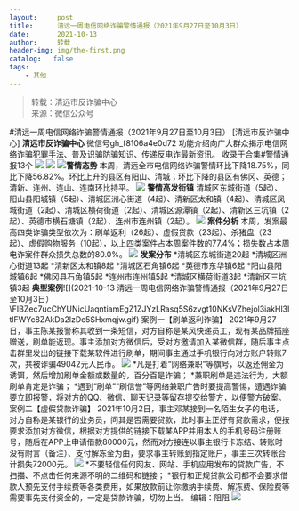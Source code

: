 ```yaml
---
layout:     post
title:      清远一周电信网络诈骗警情通报（2021年9月27日至10月3日）
date:       2021-10-13
author:     转载
header-img: img/the-first.png
catalog:   false
tags:
    - 其他
---
```


<blockquote><p>转载：清远市反诈骗中心<br>
来源：微信公众号</p></blockquote>

#清远一周电信网络诈骗警情通报（2021年9月27日至10月3日）
[清远市反诈骗中心]
**清远市反诈骗中心**
微信号gh_f8106a4e0d72
功能介绍向广大群众揭示电信网络诈骗犯罪手法、普及识骗防骗知识、传递反电诈最新资讯。
收录于合集#警情通报13个
![]({{site.baseurl}}/postimg/3CxTSiafadcic5zyXUfbXLUClzlpaoknCpV4bErPg2kuuS97hoJJbNCtFOVZ9X0j5W26HDaregC5kibiaLGl8CPr9A.gif)
![]({{site.baseurl}}/postimg/3CxTSiafadcicay4AhJRSTpLiaeojE0QaSfiaDdS25Aeoich23nQ992MPhvFZSsq9oCmtQFmNp4gLYrbrCNs4RFnR0w.jpeg)
![]({{site.baseurl}}/postimg/FIBZec7ucChYUNicUaqntiamEgZ1ZJYzLRasq5S6zvgt10NKsVZhejol3iakHl3ItlFWYc8ZAkDa2lzDc5SHxmqjw.gif)**警情态势**
本周，清远全市电信网络诈骗警情环比下降18.75%，同比下降56.82%。环比上升的县区有阳山、清城；环比下降的县区有佛冈、英德；清新、连州、连山、连南环比持平。
![]({{site.baseurl}}/postimg/FIBZec7ucChYUNicUaqntiamEgZ1ZJYzLRasq5S6zvgt10NKsVZhejol3iakHl3ItlFWYc8ZAkDa2lzDc5SHxmqjw.gif)
**警情高发街镇**
清城区东城街道（5起）、阳山县阳城镇（5起）、清城区洲心街道（4起）、清新区太和镇（4起）、清城区凤城街道（2起）、清城区横荷街道（2起）、清城区源潭镇（2起）、清新区三坑镇（2起）、英德市横石塘镇（2起）、连州市连州镇（2起）。
![]({{site.baseurl}}/postimg/FIBZec7ucChYUNicUaqntiamEgZ1ZJYzLRasq5S6zvgt10NKsVZhejol3iakHl3ItlFWYc8ZAkDa2lzDc5SHxmqjw.gif)
**案件分析**
本周，发案最高四类诈骗类型依次为：刷单返利（26起）、虚假贷款（23起）、杀猪盘（23起）、虚假购物服务（10起），以上四类案件占本周案件数的77.4%；损失数占本周电诈案件群众损失总数的80.0%。
![]({{site.baseurl}}/postimg/FIBZec7ucChYUNicUaqntiamEgZ1ZJYzLRasq5S6zvgt10NKsVZhejol3iakHl3ItlFWYc8ZAkDa2lzDc5SHxmqjw.gif)
**发案分布**
*清城区东城街道20起
*清城区洲心街道13起
*清新区太和镇8起
*清城区石角镇6起
*英德市东华镇6起
*阳山县阳城镇6起
*佛冈县石角镇5起
*连州市连州镇5起
*清城区横荷街道3起
*清新区三坑镇3起
**典型案例**![](2021-10-13
清远一周电信网络诈骗警情通报（2021年9月27日至10月3日）\\FIBZec7ucChYUNicUaqntiamEgZ1ZJYzLRasq5S6zvgt10NKsVZhejol3iakHl3ItlFWYc8ZAkDa2lzDc5SHxmqjw.gif)
案例一【刷单返利诈骗】
2021年9月27日，事主陈某报警称其收到一条短信，对方自称是某风快递员工，现有某品牌插座赠送，刷单能返现。事主添加对方微信后，受对方邀请加入某微信群，随后事主点击群里发出的链接下载某软件进行刷单，期间事主通过手机银行向对方账户转账7次，共被诈骗49042元人民币。
![]({{site.baseurl}}/postimg/3CxTSiafadcicSrq1TuCGjeg2XR8pkWTQy35zoTPIMPXzr1WuAj8qB3ZcbcVDsHhONZTzWhicTwzmQkTa4MDFcIyg.png)
*凡是打着“网络兼职”等旗号，以返还佣金为诱饵，然后增加刷单金额或数量的，百分百是诈骗；
*兼职刷单是违法行为，大额刷单肯定是诈骗；
*遇到“刷单”“刷信誉”等网络兼职广告时要提高警惕，遭遇诈骗要立即报警，将对方的QQ、微信、聊天记录等留存提交给警方，以便警方破案。
案例二【虚假贷款诈骗】
2021年10月2日，事主邓某接到一名陌生女子的电话，对方自称是某银行的业务员，问其是否需要贷款，此时事主正好有贷款需求，便按要求添加对方微信，根据对方提供的链接下载某APP并用本人的手机号码注册账号，随后在APP上申请借款80000元，然而对方接连以事主银行卡冻结、转账时没有附言（备注）、支付解冻金为由，要求事主转账到指定账户，事主三次转账合计损失72000元。
![]({{site.baseurl}}/postimg/3CxTSiafadcicSrq1TuCGjeg2XR8pkWTQy35zoTPIMPXzr1WuAj8qB3ZcbcVDsHhONZTzWhicTwzmQkTa4MDFcIyg.png)
*不要轻信任何网友、网站、手机应用发布的贷款广告，不扫描、不点击任何来源不明的二维码和链接；
*银行和正规贷款公司都不会要求借款人预先支付手续费等各类费用，如果放款前让你缴纳手续费、解冻费、保险费等需要事先支付资金的，一定是贷款诈骗，切勿上当。
编辑：阻阻
![]({{site.baseurl}}/postimg/3CxTSiafadcic5zyXUfbXLUClzlpaoknCpErldQhhamfG7KH1qHGrr3icT9iaAoE1B4noSO7EewO2k8fys5pMuaoog.gif)
